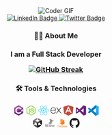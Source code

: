 
<div id="user-content-header" align="center" dir="auto">
<img alt="Coder GIF" height=100 width=126 src="https://camo.githubusercontent.com/62da68eb62b1e5f175f7d1f0191dd89a653d7908feb22d37d4a0ab07365d6791/68747470733a2f2f6d656469612e67697068792e636f6d2f6d656469612f4d3967624264396e6244724f5475314d71782f67697068792e676966" />

 <div id="user-content-badges" align="center" dir="auto">
  <a href="https://www.linkedin.com/in/junaidhashmi41/" rel="nofollow">
  <img src="https://camo.githubusercontent.com/e0278098417dddf9727cfee70a5eb84af38a20705b3bded56cf91cb5feb29d7d/68747470733a2f2f696d672e736869656c64732e696f2f62616467652f4c696e6b6564496e2d626c75653f7374796c653d666f722d7468652d6261646765266c6f676f3d6c696e6b6564696e266c6f676f436f6c6f723d7768697465" alt="LinkedIn Badge" data-canonical-src="https://img.shields.io/badge/LinkedIn-blue?style=for-the-badge&amp;logo=linkedin&amp;logoColor=white" style="max-width: 100%;">
  </a>
   <a href="https://twitter.com/junaidhashami" rel="nofollow">
  <img src="https://camo.githubusercontent.com/b00ee237784dbf7849cba7c16d4442a73a94fb3fe1928efb79ef3163089c720e/68747470733a2f2f696d672e736869656c64732e696f2f62616467652f547769747465722d626c75653f7374796c653d666f722d7468652d6261646765266c6f676f3d74776974746572266c6f676f436f6c6f723d7768697465" alt="Twitter Badge" data-canonical-src="https://img.shields.io/badge/Twitter-blue?style=for-the-badge&amp;logo=twitter&amp;logoColor=white" style="max-width: 100%;">
  </a>
</div>



 <h3>👨‍💻 About Me<h3/>
  <p> I am a Full Stack Developer</p>


[![GitHub Streak](https://streak-stats.demolab.com?user=junaid-hashmii)](https://git.io/streak-stats)



 <h3>🛠️ Tools & Technologies<h3/>
<div dir="auto">
 
   <a target="_blank" rel="noopener noreferrer" href="https://github.com/devicons/devicon/blob/master/icons/csharp/csharp-original.svg"><img src="https://github.com/devicons/devicon/blob/master/icons/csharp/csharp-original.svg" alt="C#" width="5%" style="max-width: 100%;"></a>
 <a target="_blank" rel="noopener noreferrer" href="https://github.com/devicons/devicon/blob/master/icons/nodejs/nodejs-original.svg"><img src="https://github.com/devicons/devicon/blob/master/icons/nodejs/nodejs-original.svg" alt="node" width="5%" style="max-width: 100%;"></a>
    <a target="_blank" rel="noopener noreferrer" href="https://github.com/devicons/devicon/blob/master/icons/react/react-original.svg"><img src="https://github.com/devicons/devicon/blob/master/icons/react/react-original.svg" alt="react" width="5%" style="max-width: 100%;"></a>
   <a target="_blank" rel="noopener noreferrer" href="https://github.com/devicons/devicon/blob/master/icons/express/express-original.svg"><img src="https://github.com/devicons/devicon/blob/master/icons/express/express-original.svg" alt="express" width="5%" style="max-width: 100%;"></a>
   <a target="_blank" rel="noopener noreferrer" href="https://github.com/devicons/devicon/blob/master/icons/angularjs/angularjs-plain.svg"><img src="https://github.com/devicons/devicon/raw/master/icons/angularjs/angularjs-plain.svg" alt="Angular" width="5%" style="max-width: 100%;"></a> 
     <a target="_blank" rel="noopener noreferrer" href="https://github.com/devicons/devicon/blob/master/icons/visualstudio/visualstudio-plain.svg"><img src="https://github.com/devicons/devicon/raw/master/icons/visualstudio/visualstudio-plain.svg" alt="Visual Studio" width="5%" style="max-width: 100%;"></a>
   <a target="_blank" rel="noopener noreferrer" href="https://github.com/devicons/devicon/blob/master/icons/vscode/vscode-original.svg"><img src="https://github.com/devicons/devicon/raw/master/icons/vscode/vscode-original.svg" alt="Visual Studio Code" width="5%" style="max-width: 100%;"></a>   
 <a target="_blank" rel="noopener noreferrer" href="https://github.com/devicons/devicon/blob/master/icons/unity/unity-original.svg"><img src="https://github.com/devicons/devicon/raw/master/icons/unity/unity-original.svg" alt="Unity" width="5%" style="max-width: 100%;"></a>
    <a target="_blank" rel="noopener noreferrer" href="https://github.com/devicons/devicon/blob/master/icons/microsoftsqlserver/microsoftsqlserver-plain-wordmark.svg"><img src="https://github.com/devicons/devicon/raw/master/icons/microsoftsqlserver/microsoftsqlserver-plain-wordmark.svg" alt="SQL Management Studio" width="5%" style="max-width: 100%;"></a>
      <a target="_blank" rel="noopener noreferrer" href="https://github.com/devicons/devicon/blob/master/icons/firebase/firebase-plain-wordmark.svg"><img src="https://github.com/devicons/devicon/raw/master/icons/firebase/firebase-plain-wordmark.svg" alt="Firebase" width="5%" style="max-width: 100%;"></a>
    <a target="_blank" rel="noopener noreferrer" href="https://github.com/devicons/devicon/blob/master/icons/github/github-original.svg"><img src="https://github.com/devicons/devicon/raw/master/icons/github/github-original.svg" alt="GitHub" width="5%" style="max-width: 100%;"></a>

  </div>

  </div>
